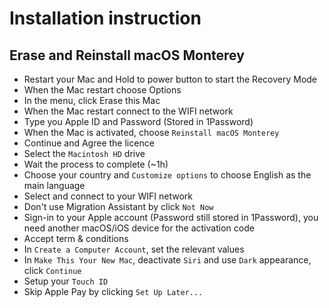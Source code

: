 # Installation instruction

## Erase and Reinstall macOS Monterey

* Restart your Mac and Hold to power button to start the Recovery Mode
* When the Mac restart choose Options
* In the menu, click Erase this Mac
* When the Mac restart connect to the WIFI network
* Type you Apple ID and Password (Stored in 1Password)
* When the Mac is activated, choose `Reinstall macOS Monterey`
* Continue and Agree the licence
* Select the `Macintosh HD` drive
* Wait the process to complete (~1h)
* Choose your country and `Customize options` to choose English as the main language
* Select and connect to your WIFI network
* Don't use Migration Assistant by click `Not Now`
* Sign-in to your Apple account (Password still stored in 1Password), you need another macOS/iOS device for the activation code
* Accept term & conditions
* In `Create a Computer Account`, set the relevant values
* In `Make This Your New Mac`, deactivate `Siri` and use `Dark` appearance, click `Continue`
* Setup your `Touch ID`
* Skip Apple Pay by clicking `Set Up Later...`
